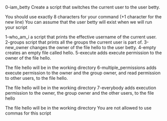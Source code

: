 0-iam_betty Create a script that switches the current user to the user betty.

You should use exactly 8 characters for your command (+1 character for the new line)
You can assume that the user betty will exist when we will run your script

1-who_am_i a script that prints the effective username of the current user.
2-groups  script that prints all the groups the current user is part of.
3-new_owner changes the owner of the file hello to the user betty.
4-empty creates an empty file called hello.
5-execute adds execute permission to the owner of the file hello.

The file hello will be in the working directory
6-multiple_permissions  adds execute permission to the owner and the group owner, and read permission to other users, to the file hello.

The file hello will be in the working directory
7-everybody adds execution permission to the owner, the group owner and the other users, to the file hello

The file hello will be in the working directory
You are not allowed to use commas for this script
